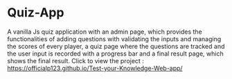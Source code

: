 # Quiz-App
A vanilla Js quiz application with an admin page, which provides the functionalities of adding questions with validating the inputs and managing the scores of every player, a quiz page where the questions are tracked and the user input is recorded with a progress bar and a final result page, which shows the final result.
Click to view the project : https://officialp123.github.io/Test-your-Knowledge-Web-app/
